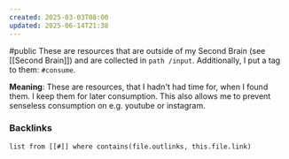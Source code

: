 ```yaml
---
created: 2025-03-03T08:00
updated: 2025-06-14T21:38
---
```

#public 
These are resources that are outside of my Second Brain (see [[Second Brain]]) and are collected in `path /input`. Additionally, I put a tag to them: `#consume`. 

**Meaning**: These are resources, that I hadn't had time for, when I found them. I keep them for later consumption. This also allows me to prevent senseless consumption on e.g. youtube or instagram.


### Backlinks
```dataview 
list from [[#]] where contains(file.outlinks, this.file.link)
```

